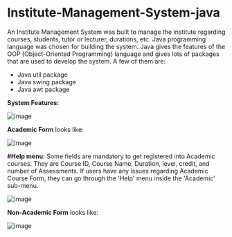 # Institute-Management-System-java
An Institute Management System was built to manage the institute regarding courses, students, tutor or lecturer, durations, etc. 
Java programming language was chosen for building the system. Java gives the features of the OOP (Object-Oriented Programming) language and gives lots of packages that are used to develop the system. A few of them are: 
* Java util package
* Java swing package
* Java awt package

**System Features:**


![image](https://user-images.githubusercontent.com/83704793/155672873-aa644a00-72de-4af9-bc8e-beadf811295f.png)

**Academic Form** looks like:

![image](https://user-images.githubusercontent.com/83704793/155673522-3e57c303-16d8-4a75-a7cd-482ac3191db7.png)

**#Help menu:**
Some fields are mandatory to get registered into Academic courses. They are  Course ID, Course Name, Duration, level, credit, and number of Assessments. 
If users have any issues regarding Academic Course Form, they can go through the 'Help' menu inside the 'Academic' sub-menu.

![image](https://user-images.githubusercontent.com/83704793/157169464-ccff76cc-4bbe-4f16-af77-d01073ba22c3.png)

**Non-Academic Form** looks like:

![image](https://user-images.githubusercontent.com/83704793/155673578-ebd3ea2c-7c49-4a5a-a951-d71aac1310bb.png)


